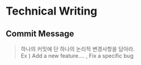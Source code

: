 # Technical Writing

## Commit Message

> 하나의 커밋에 단 하나의 논리적 변경사항을 담아라. <br> Ex ) Add a new feature….  ,  Fix a specific bug
